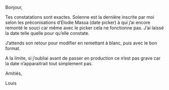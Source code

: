 Bonjour,

 

Tes constatations sont exactes. Solenne est la dernière inscrite par moi selon les préconisations d’Elodie Massa (date picker) à qui j’ai encore remonté le souci car même avec le picker cela ne fonctionne pas. J’ai laissé la date telle quelle pour qu’elle constate.

 

J’attends son retour pour modifier en remettant à blanc, puis avec le bon format.

 

A la limite, si j’oubliai avant de passer en production ce n’est pas grave car la date n’apparaitrait tout simplement pas.

 

Amitiés,

 

Louis
